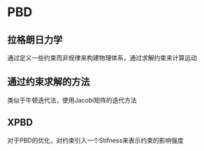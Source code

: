# PBD
## 拉格朗日力学
通过定义一些约束而非规律来构建物理体系，通过求解约束来计算运动

## 通过约束求解的方法
类似于牛顿迭代法，使用Jacobi矩阵的迭代方法

## XPBD
对于PBD的优化，对约束引入一个Stifness来表示约束的影响强度